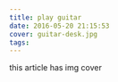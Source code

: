```yaml
---
title: play guitar
date: 2016-05-20 21:15:53
cover: guitar-desk.jpg
tags:
---
```



this article has img cover
